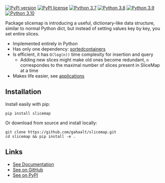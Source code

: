 [//]: # (To get badges go to https://shields.io/ and use https://pypi.org/pypi/slicemap/json as data url. Query fields using dot as the separator.)

[![PyPi version](https://img.shields.io/badge/dynamic/json?label=latest&query=info.version&url=https%3A%2F%2Fpypi.org%2Fpypi%2Fslicemap%2Fjson)](https://pypi.org/project/slicemap)
[![PyPI license](https://img.shields.io/badge/dynamic/json?label=license&query=info.license&url=https%3A%2F%2Fpypi.org%2Fpypi%2Fslicemap%2Fjson)](https://pypi.org/project/slicemap/)
[![Python 3.7](https://github.com/gahaalt/slicemap/actions/workflows/python37.yaml/badge.svg)](https://github.com/gahaalt/slicemap/actions/workflows/python37.yaml)
[![Python 3.8](https://github.com/gahaalt/slicemap/actions/workflows/python38.yaml/badge.svg)](https://github.com/gahaalt/slicemap/actions/workflows/python38.yaml)
[![Python 3.9](https://github.com/gahaalt/slicemap/actions/workflows/python39.yaml/badge.svg)](https://github.com/gahaalt/slicemap/actions/workflows/python39.yaml)
[![Python 3.10](https://github.com/gahaalt/slicemap/actions/workflows/python310.yml/badge.svg)](https://github.com/gahaalt/slicemap/actions/workflows/python310.yml)

Package slicemap is introducing a useful, dictionary-like data structure,
similar to normal Python dict, but instead of setting values key by key, you set entire slices.

* Implemented entirely in Python
* Has only one dependency: [sortedcontainers](https://grantjenks.com/docs/sortedcontainers/)
* Is efficient, it has `O(log(n))` time complexity for insertion and query
    * Adding new slices might make old ones become redundant, `n` correspondes to the maximal number of slices present in SliceMap at a time
* Makes life easier, see [applications](https://gahaalt.github.io/slicemap/applications/)

## Installation

Install easily with pip:

```
pip install slicemap
```

Or download from source and install locally:

```
git clone https://github.com/gahaalt/slicemap.git
cd slicemap && pip install -e .
```

## Links

* [See Documentation](https://slicemap.readthedocs.io/)
* [See on GitHub](https://github.com/gahaalt/slicemap)
* [See on PyPI](https://pypi.org/project/slicemap/)

